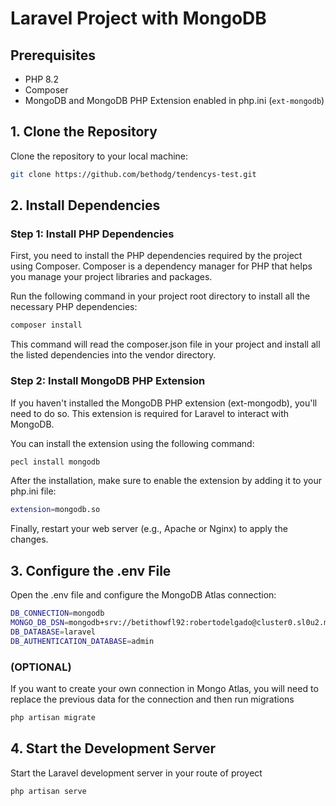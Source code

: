 # Laravel Project with MongoDB

## Prerequisites

- PHP 8.2 
- Composer
- MongoDB and MongoDB PHP Extension enabled in php.ini (`ext-mongodb`)

## 1. Clone the Repository

Clone the repository to your local machine:

```bash
git clone https://github.com/bethodg/tendencys-test.git
```
## 2. Install Dependencies

### Step 1: Install PHP Dependencies
First, you need to install the PHP dependencies required by the project using Composer. Composer is a dependency manager for PHP that helps you manage your project libraries and packages.

Run the following command in your project root directory to install all the necessary PHP dependencies:

```bash
composer install
```
This command will read the composer.json file in your project and install all the listed dependencies into the vendor directory.

### Step 2: Install MongoDB PHP Extension

If you haven't installed the MongoDB PHP extension (ext-mongodb), you'll need to do so. This extension is required for Laravel to interact with MongoDB.

You can install the extension using the following command:

```bash
pecl install mongodb
```
After the installation, make sure to enable the extension by adding it to your php.ini file:

```bash
extension=mongodb.so
```
Finally, restart your web server (e.g., Apache or Nginx) to apply the changes.

## 3. Configure the .env File

Open the .env file and configure the MongoDB Atlas connection:
```bash
DB_CONNECTION=mongodb
MONGO_DB_DSN=mongodb+srv://betithowfl92:robertodelgado@cluster0.sl0u2.mongodb.net/?retryWrites=true&w=majority
DB_DATABASE=laravel
DB_AUTHENTICATION_DATABASE=admin
```
### (OPTIONAL)

If you want to create your own connection in Mongo Atlas, you will need to replace the previous data for the connection and then run migrations
```bash
php artisan migrate
```

## 4. Start the Development Server

Start the Laravel development server in your route of proyect

```bash
php artisan serve
```










